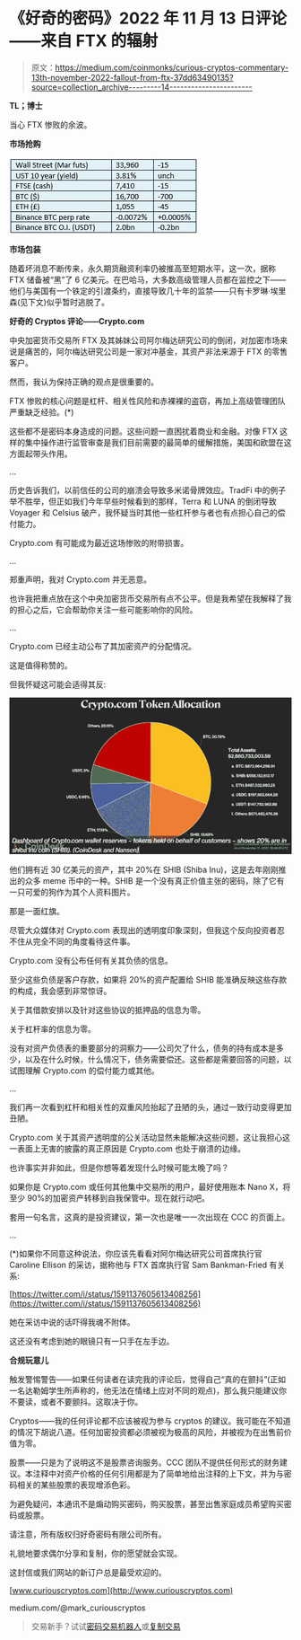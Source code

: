 # 《好奇的密码》2022 年 11 月 13 日评论——来自 FTX 的辐射

> 原文：<https://medium.com/coinmonks/curious-cryptos-commentary-13th-november-2022-fallout-from-ftx-37dd63490135?source=collection_archive---------14----------------------->

**TL；博士**

当心 FTX 惨败的余波。

**市场抢购**

![](img/4d6a6f0aabd4355d2cbb8b0dca0a0ee4.png)

**市场包装**

随着坏消息不断传来，永久期货融资利率仍被推高至短期水平，这一次，据称 FTX 储备被“黑”了 6 亿美元。在巴哈马，大多数高级管理人员都在监控之下——他们与美国有一个铁定的引渡条约，直接导致几十年的监禁——只有卡罗琳·埃里森(见下文)似乎暂时逃脱了。

**好奇的 Cryptos 评论——Crypto.com**

中央加密货币交易所 FTX 及其姊妹公司阿尔梅达研究公司的倒闭，对加密市场来说是痛苦的，阿尔梅达研究公司是一家对冲基金，其资产非法来源于 FTX 的零售客户。

然而，我认为保持正确的观点是很重要的。

FTX 惨败的核心问题是杠杆、相关性风险和赤裸裸的盗窃，再加上高级管理团队严重缺乏经验。(*)

这些都不是密码本身造成的问题。这些问题一直困扰着商业和金融。对像 FTX 这样的集中操作进行监管审查是我们目前需要的最简单的缓解措施，美国和欧盟在这方面起带头作用。

…

历史告诉我们，以前信任的公司的崩溃会导致多米诺骨牌效应。TradFi 中的例子举不胜举，但正如我们今年早些时候看到的那样，Terra 和 LUNA 的倒闭导致 Voyager 和 Celsius 破产，我怀疑当时其他一些杠杆参与者也有点担心自己的偿付能力。

Crypto.com 有可能成为最近这场惨败的附带损害。

…

郑重声明，我对 Crypto.com 并无恶意。

也许我把重点放在这个中央加密货币交易所有点不公平。但是我希望在我解释了我的担心之后，它会帮助你关注一些可能影响你的风险。

…

Crypto.com 已经主动公布了其加密资产的分配情况。

这是值得称赞的。

但我怀疑这可能会适得其反:

![](img/56dc3f6e987c104e31c2029ef9bf1e72.png)

他们拥有近 30 亿美元的资产，其中 20%在 SHIB (Shiba Inu)，这是去年刚刚推出的众多 meme 币中的一种。SHIB 是一个没有真正价值主张的密码，除了它有一只可爱的狗作为其个人资料图片。

那是一面红旗。

尽管大众媒体对 Crypto.com 表现出的透明度印象深刻，但我这个反向投资者忍不住从完全不同的角度看待这件事。

Crypto.com 没有公布任何有关其负债的信息。

至少这些负债是客户存款，如果将 20%的资产配置给 SHIB 能准确反映这些存款的构成，我会感到非常惊讶。

关于其借款安排以及针对这些协议的抵押品的信息为零。

关于杠杆率的信息为零。

没有对资产负债表的重要部分的洞察力——公司欠了什么，债务的持有成本是多少，以及在什么时候，什么情况下，债务需要偿还。这些都是需要回答的问题，以试图理解 Crypto.com 的偿付能力或其他。

…

我们再一次看到杠杆和相关性的双重风险抬起了丑陋的头，通过一致行动变得更加丑陋。

Crypto.com 关于其资产透明度的公关活动显然未能解决这些问题，这让我担心这一表面上无害的披露的真正原因是 Crypto.com 也处于崩溃的边缘。

也许事实并非如此，但是你想等着发现什么时候可能太晚了吗？

如果你是 Crypto.com 或任何其他集中交易所的用户，最好使用账本 Nano X，将至少 90%的加密资产转移到自我保管中。现在就行动吧。

套用一句名言，这真的是投资建议，第一次也是唯一一次出现在 CCC 的页面上。

…

(*)如果你不同意这种说法，你应该先看看对阿尔梅达研究公司首席执行官 Caroline Ellison 的采访，据称他与 FTX 首席执行官 Sam Bankman-Fried 有关系:

[https://twitter.com/i/status/1591137605613408256](https://twitter.com/i/status/1591137605613408256)

她在采访中说的话吓得我魂不附体。

这还没有考虑到她的眼镜只有一只手在左手边。

**合规玩意儿**

触发警惕警告——如果任何读者在读完我的评论后，觉得自己“真的在颤抖”(正如一名达勒姆学生所声称的，他无法在情绪上应对不同的观点)，那么我只能建议你不要读，或者不要颤抖。这取决于你。

Cryptos——我的任何评论都不应该被视为参与 cryptos 的建议。我可能在不知道的情况下胡说八道。任何加密投资都必须被视为极高的风险，并被视为在出售前价值为零。

股票——只是为了说明这不是股票咨询服务。CCC 团队不提供任何形式的财务建议。本注释中对资产价格的任何引用都是为了简单地给出注释的上下文，并为与密码相关的某些股票的表现增添色彩。

为避免疑问，本通讯不是煽动购买密码，购买股票，甚至出售家庭成员希望购买密码或股票。

请注意，所有版权归好奇密码有限公司所有。

礼貌地要求偶尔分享和复制，你的愿望就会实现。

这封信或我们网站的新订户总是最受欢迎的。

[www.curiouscryptos.com](http://www.curiouscryptos.com)

medium.com/@mark_curiouscryptos

> 交易新手？试试[密码交易机器人](/coinmonks/crypto-trading-bot-c2ffce8acb2a)或[复制交易](/coinmonks/top-10-crypto-copy-trading-platforms-for-beginners-d0c37c7d698c)